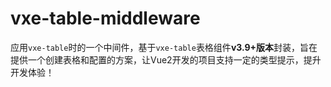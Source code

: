 # vxe-table-middleware

应用`vxe-table`时的一个中间件，基于`vxe-table`表格组件**v3.9+版本**封装，旨在提供一个创建表格和配置的方案，让Vue2开发的项目支持一定的类型提示，提升开发体验！
